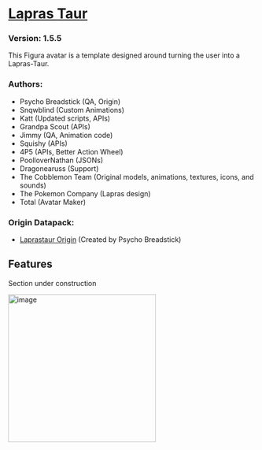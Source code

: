 # [Lapras Taur](https://github.com/Taurs-with-Keyboards/FiguraLaprasTaurAvatar)
### Version: 1.5.5
This Figura avatar is a template designed around turning the user into a Lapras-Taur.

### Authors:
- Psycho Breadstick (QA, Origin)
- Snqwblind (Custom Animations)
- Katt (Updated scripts, APIs)
- Grandpa Scout (APIs)
- Jimmy (QA, Animation code)
- Squishy (APIs)
- 4P5 (APIs, Better Action Wheel)
- PoolloverNathan (JSONs)
- Dragonearuss (Support)
- The Cobblemon Team (Original models, animations, textures, icons, and sounds)
- The Pokemon Company (Lapras design)
- Total (Avatar Maker)

### Origin Datapack:
- [Laprastaur Origin](https://github.com/PsychoBreadstick/Laprastaur-Origin) (Created by Psycho Breadstick)

## Features
Section under construction

[<img src="https://img.youtube.com/vi/9wan65CIL-8/maxresdefault.jpg" alt="image" width="300" height="auto">](https://youtu.be/9wan65CIL-8)
